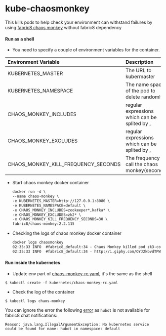 # kube-chaosmonkey

This  kills pods to help check your environment can withstand failures by using [fabric8 chaos monkey](http://fabric8.io/guide/chaosMonkey.html) without fabric8 dependency


#### Run as a shell
   - You  need to specify a couple of environment variables for the container.
   
|Environment Variable|Description|example|
|:---------|:-------------|:-----------:|
|KUBERNETES_MASTER| 	The URL to kubermaster|http://127.0.0.1:8080|
|KUBERNETES_NAMESPACE| 	The name space of the pod to delete randomly|default|
|CHAOS_MONKEY_INCLUDES|regular expressions which can be splited by , |zk*,kafka*|
|CHAOS_MONKEY_EXCLUDES|regular expressions which can be splited by , |zk*,kafka*|
|CHAOS_MONKEY_KILL_FREQUENCY_SECONDS| The frequency to call the chaos monkey(seconds)| 30|
- Start chaos monkey docker container 
    ```txt
    docker run -d \
    --name chaos-monkey \
 	-e KUBERNETES_MASTER=http://127.0.0.1:8080 \
 	-e KUBERNETES_NAMESPACE=default \
	-e CHAOS_MONKEY_INCLUDES=zookeeper*,kafka* \
 	-e CHAOS_MONKEY_EXCLUDES=zk2* \
 	-e CHAOS_MONKEY_KILL_FREQUENCY_SECONDS=30 \
 	fabric8/chaos-monkey:2.2.115
    ```

- Checking the logs of chaos monkey docker container 
  
    ```txt
    docker logs chaosmonkey
    02:35:33 INFO  #fabric8_default:34 - Chaos Monkey killed pod zk3-controller-uysjg in namespace default
	02:35:33 INFO  #fabric8_default:34 - http://i.giphy.com/OYJ2kbvdTPW6I.gif
    
    ```

#### Run inside the kubernetes
  - Update env part of [chaos-monkey-rc.yaml](kubernetes/chaos-monkey-rc.yaml), it's the same as the shell

   ```
   $ kubectl create -f kubernetes/chaos-monkey-rc.yaml
   ```

  - Check the log of the container
  ```
  $ kubectl logs chaos-monkey
  ```

You can ignore the error the following [error](https://github.com/fabric8io/fabric8/issues/4647) as `hubot` is not available for fabric8 chat notifications:
```
Reason: java.lang.IllegalArgumentException: No kubernetes service could be found for name: hubot in namespace: default
```
   
  





